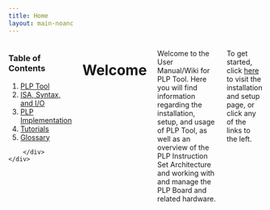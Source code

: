 ```yaml
---
title: Home
layout: main-noanc
---
```


<div class="hide-for-small-only">
    <div class="medium-3 columns">
	<div class="panel">

	
<!-- NOTE: the following block must not be indented or it isn't properly recognized as markdown -->

<h3 class="noanchor"> Table of Contents </h3>
<div class="toc" markdown="1">

1. [PLP Tool]({{site.baseurl}}/plptool.html)
2. [ISA, Syntax, and I/O]({{site.baseurl}}/instructions.html)
3. [PLP Implementation]({{site.baseurl}}/implementation.html)
4. [Tutorials]({{site.baseurl}}/tutorials.html)
5. [Glossary]({{site.baseurl}}/glossary.html)

</div>
<!-- END OF MARKDOWN BLOCK -->


        </div>
    </div>
</div>

<div class="medium-9 columns" markdown="1">

# <span title="rev 2015-06-24T12:56">Welcome</span> #

Welcome to the User Manual/Wiki for PLP Tool.  Here you will find information regarding the installation, setup, and usage of PLP Tool, as well as an overview of the PLP Instruction Set Architecture and working with and manage the PLP Board and related hardware.

To get started, click [here]({{site.baseurl}}/plptool.html) to visit the installation and setup page, or click any of the links to the left.


</div>
